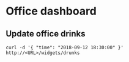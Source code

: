 # Office dashboard


## Update office drinks

```console
curl -d '{ "time": "2018-09-12 18:30:00" }' http://<URL>/widgets/drunks
```
